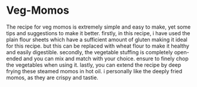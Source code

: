 # Veg-Momos

The recipe for veg momos is extremely simple and easy to make, yet some tips and suggestions to make it better. firstly, in this recipe, i have used the plain flour sheets which have a sufficient amount of gluten making it ideal for this recipe. but this can be replaced with wheat flour to make it healthy and easily digestible. secondly, the vegetable stuffing is completely open-ended and you can mix and match with your choice. ensure to finely chop the vegetables when using it. lastly, you can extend the recipe by deep frying these steamed momos in hot oil. i personally like the deeply fried momos, as they are crispy and tastie.
